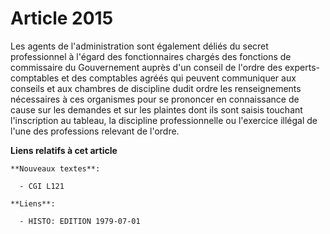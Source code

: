 # Article 2015

Les agents de l'administration sont également déliés du secret professionnel à l'égard des fonctionnaires chargés des
fonctions de commissaire du Gouvernement auprès d'un conseil de l'ordre des experts-comptables et des comptables agréés qui
peuvent communiquer aux conseils et aux chambres de discipline dudit ordre les renseignements nécessaires à ces organismes
pour se prononcer en connaissance de cause sur les demandes et sur les plaintes dont ils sont saisis touchant l'inscription
au tableau, la discipline professionnelle ou l'exercice illégal de l'une des professions relevant de l'ordre.

**Liens relatifs à cet article**

	**Nouveaux textes**:

	  - CGI L121

	**Liens**:

	  - HISTO: EDITION 1979-07-01
